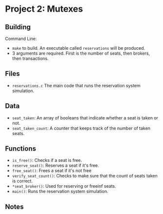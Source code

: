 # Project 2: Mutexes

## Building

Command Line:

* `make` to build. An executable called `reservations` will be produced.
* 3 arguments are required. First is the number of seats, then brokers, then transactions.

## Files

* `reservations.c` The main code that runs the reservation system simulation. 

## Data

* `seat_taken`: An array of booleans that indicate whether a seat is taken or not. 
* `seat_taken_count`: A counter that keeps track of the number of taken seats.

## Functions

* `is_free()`: Checks if a seat is free.
* `reserve_seat()`: Reserves a seat if it's free.
* `free_seat()`: Frees a seat if it's not free
* `verify_seat_count()`: Checks to make sure that the count of seats taken is correct.
* `*seat_broker()`: Used for reserving or freeinf seats.
* `main()`: Runs the reservation system simulation.

## Notes


